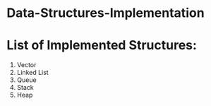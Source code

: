 # Data-Structures-Implementation

# List of Implemented Structures:
1. Vector
2. Linked List
3. Queue
4. Stack
5. Heap

